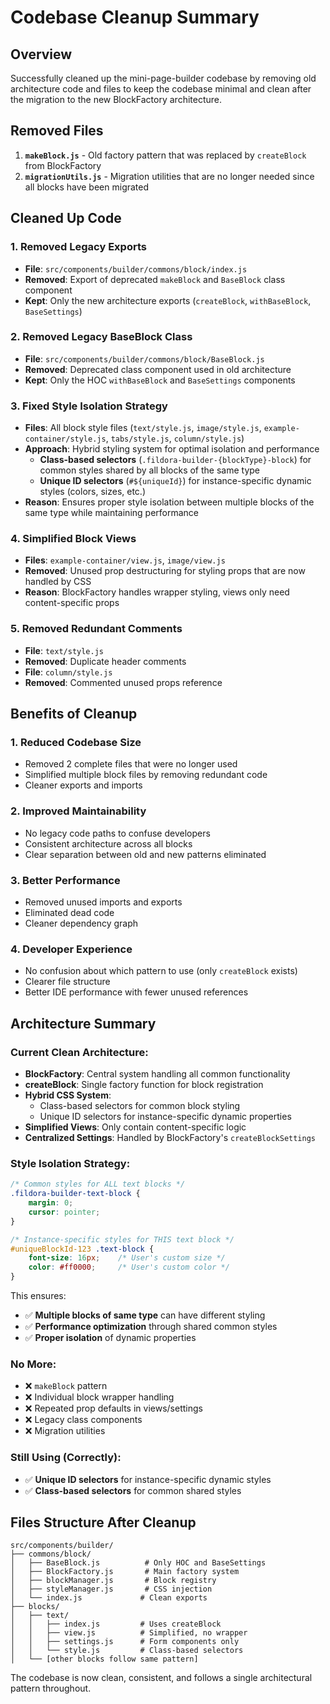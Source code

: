 # Codebase Cleanup Summary

## Overview
Successfully cleaned up the mini-page-builder codebase by removing old architecture code and files to keep the codebase minimal and clean after the migration to the new BlockFactory architecture.

## Removed Files
1. **`makeBlock.js`** - Old factory pattern that was replaced by `createBlock` from BlockFactory
2. **`migrationUtils.js`** - Migration utilities that are no longer needed since all blocks have been migrated

## Cleaned Up Code

### 1. Removed Legacy Exports
- **File**: `src/components/builder/commons/block/index.js`
- **Removed**: Export of deprecated `makeBlock` and `BaseBlock` class component
- **Kept**: Only the new architecture exports (`createBlock`, `withBaseBlock`, `BaseSettings`)

### 2. Removed Legacy BaseBlock Class
- **File**: `src/components/builder/commons/block/BaseBlock.js`
- **Removed**: Deprecated class component used in old architecture
- **Kept**: Only the HOC `withBaseBlock` and `BaseSettings` components

### 3. Fixed Style Isolation Strategy
- **Files**: All block style files (`text/style.js`, `image/style.js`, `example-container/style.js`, `tabs/style.js`, `column/style.js`)
- **Approach**: Hybrid styling system for optimal isolation and performance
  - **Class-based selectors** (`.fildora-builder-{blockType}-block`) for common styles shared by all blocks of the same type
  - **Unique ID selectors** (`#${uniqueId}`) for instance-specific dynamic styles (colors, sizes, etc.)
- **Reason**: Ensures proper style isolation between multiple blocks of the same type while maintaining performance

### 4. Simplified Block Views
- **Files**: `example-container/view.js`, `image/view.js`
- **Removed**: Unused prop destructuring for styling props that are now handled by CSS
- **Reason**: BlockFactory handles wrapper styling, views only need content-specific props

### 5. Removed Redundant Comments
- **File**: `text/style.js`
- **Removed**: Duplicate header comments
- **File**: `column/style.js`
- **Removed**: Commented unused props reference

## Benefits of Cleanup

### 1. **Reduced Codebase Size**
- Removed 2 complete files that were no longer used
- Simplified multiple block files by removing redundant code
- Cleaner exports and imports

### 2. **Improved Maintainability**
- No legacy code paths to confuse developers
- Consistent architecture across all blocks
- Clear separation between old and new patterns eliminated

### 3. **Better Performance**
- Removed unused imports and exports
- Eliminated dead code
- Cleaner dependency graph

### 4. **Developer Experience**
- No confusion about which pattern to use (only `createBlock` exists)
- Clearer file structure
- Better IDE performance with fewer unused references

## Architecture Summary

### Current Clean Architecture:
- **BlockFactory**: Central system handling all common functionality
- **createBlock**: Single factory function for block registration
- **Hybrid CSS System**: 
  - Class-based selectors for common block styling
  - Unique ID selectors for instance-specific dynamic properties
- **Simplified Views**: Only contain content-specific logic
- **Centralized Settings**: Handled by BlockFactory's `createBlockSettings`

### Style Isolation Strategy:
```css
/* Common styles for ALL text blocks */
.fildora-builder-text-block {
    margin: 0;
    cursor: pointer;
}

/* Instance-specific styles for THIS text block */
#uniqueBlockId-123 .text-block {
    font-size: 16px;    /* User's custom size */
    color: #ff0000;     /* User's custom color */
}
```

This ensures:
- ✅ **Multiple blocks of same type** can have different styling
- ✅ **Performance optimization** through shared common styles  
- ✅ **Proper isolation** of dynamic properties

### No More:
- ❌ `makeBlock` pattern
- ❌ Individual block wrapper handling
- ❌ Repeated prop defaults in views/settings
- ❌ Legacy class components
- ❌ Migration utilities

### Still Using (Correctly):
- ✅ **Unique ID selectors** for instance-specific dynamic styles
- ✅ **Class-based selectors** for common shared styles

## Files Structure After Cleanup

```
src/components/builder/
├── commons/block/
│   ├── BaseBlock.js          # Only HOC and BaseSettings
│   ├── BlockFactory.js       # Main factory system
│   ├── blockManager.js       # Block registry
│   ├── styleManager.js       # CSS injection
│   └── index.js             # Clean exports
├── blocks/
│   ├── text/
│   │   ├── index.js         # Uses createBlock
│   │   ├── view.js          # Simplified, no wrapper
│   │   ├── settings.js      # Form components only
│   │   └── style.js         # Class-based selectors
│   └── [other blocks follow same pattern]
```

The codebase is now clean, consistent, and follows a single architectural pattern throughout.
